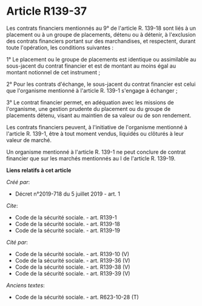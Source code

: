 # Article R139-37

Les contrats financiers mentionnés au 9° de l'article R. 139-18 sont liés à un placement ou à un groupe de placements, détenu
ou à détenir, à l'exclusion des contrats financiers portant sur des marchandises, et respectent, durant toute l'opération,
les conditions suivantes : 

1° Le placement ou le groupe de placements est identique ou assimilable au sous-jacent du contrat financier et est de montant
au moins égal au montant notionnel de cet instrument ; 

2° Pour les contrats d'échange, le sous-jacent du contrat financier est celui que l'organisme mentionné à l'article R. 139-1
s'engage à échanger ; 

3° Le contrat financier permet, en adéquation avec les missions de l'organisme, une gestion prudente du placement ou du
groupe de placements détenu, visant au maintien de sa valeur ou de son rendement. 

Les contrats financiers peuvent, à l'initiative de l'organisme mentionné à l'article R. 139-1, être à tout moment vendus,
liquidés ou clôturés à leur valeur de marché. 

Un organisme mentionné à l'article R. 139-1 ne peut conclure de contrat financier que sur les marchés mentionnés au I de
l'article R. 139-19.

**Liens relatifs à cet article**

_Créé par_:

  - Décret n°2019-718 du 5 juillet 2019 - art. 1

_Cite_:

  - Code de la sécurité sociale. - art. R139-1
  - Code de la sécurité sociale. - art. R139-18
  - Code de la sécurité sociale. - art. R139-19

_Cité par_:

  - Code de la sécurité sociale. - art. R139-10 (V)
  - Code de la sécurité sociale. - art. R139-36 (V)
  - Code de la sécurité sociale. - art. R139-38 (V)
  - Code de la sécurité sociale. - art. R139-39 (V)

_Anciens textes_:

  - Code de la sécurité sociale. - art. R623-10-28 (T)
